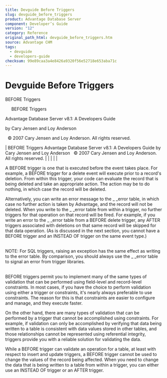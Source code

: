 ```yaml
---
title: Devguide Before Triggers
slug: devguide_before_triggers
product: Advantage Database Server
component: Developer’s Guide
version: "12"
category: Reference
original_path_html: devguide_before_triggers.htm
source: Advantage CHM
tags:
  - devguide
  - developers-guide
checksum: 99e89caa3a4e8426a9320f56e52718e653aba71c
---
```


# Devguide Before Triggers

BEFORE Triggers

     BEFORE Triggers

Advantage Database Server v8.1: A Developers Guide

by Cary Jensen and Loy Anderson

  © 2007 Cary Jensen and Loy Anderson. All rights reserved.

| BEFORE Triggers  Advantage Database Server v8.1: A Developers Guide  by Cary Jensen and Loy Anderson    © 2007 Cary Jensen and Loy Anderson. All rights reserved. |  |  |  |  |

A BEFORE trigger is one that is executed before the event takes place. For example, a BEFORE trigger for a delete event will execute prior to a record's deletion. From within this trigger, your code can evaluate the record that is being deleted and take an appropriate action. The action may be to do nothing, in which case the record will be deleted.

Alternatively, you can write an error message to the \_ \_error table, in which case no further action is taken by Advantage, and the record will not be deleted. When you write to the \_ \_error table from within a trigger, no further triggers for that operation on that record will be fired. For example, if you write an error to the \_ \_error table from a BEFORE delete trigger, any AFTER triggers associated with deletions on that same record will be skipped for that data operation. (As is discussed in the next section, you cannot have a BEFORE trigger and an INSTEAD OF trigger on the same event type.)

   
NOTE: For SQL triggers, raising an exception has the same effect as writing to the error table. By comparison, you should always use the \_ \_error table to signal an error from trigger libraries.  
 

BEFORE triggers permit you to implement many of the same types of validation that can be performed using field-level and record-level constraints. In most cases, if you have the choice to perform validation using either a trigger or constraints, it's nearly always preferable to use constraints. The reason for this is that constraints are easier to configure and manage, and they execute faster.

On the other hand, there are many types of validation that can be performed by a trigger that cannot be accomplished using constraints. For example, if validation can only be accomplished by verifying that data being written to a table is consistent with data values stored in other tables, and those relationships cannot be represented using referential integrity, triggers provide you with a reliable solution for validating the data.

While a BEFORE trigger can validate an operation for a table, at least with respect to insert and update triggers, a BEFORE trigger cannot be used to change the values of the record being affected. When you need to change the data that is being written to a table from within a trigger, you can either use an INSTEAD OF trigger or an AFTER trigger.
